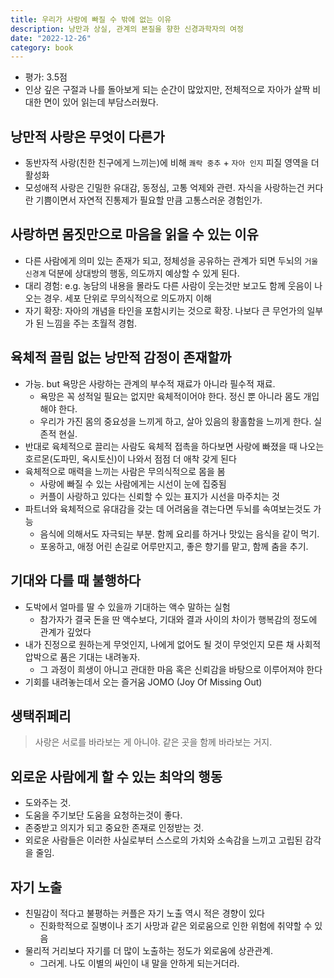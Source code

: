 ```yaml
---
title: 우리가 사랑에 빠질 수 밖에 없는 이유
description: 낭만과 상실, 관계의 본질을 향한 신경과학자의 여정
date: "2022-12-26"
category: book
---
```


- 평가: 3.5점
- 인상 깊은 구절과 나를 돌아보게 되는 순간이 많았지만, 전체적으로 자아가 살짝 비대한 면이 있어 읽는데 부담스러웠다.

## 낭만적 사랑은 무엇이 다른가

- 동반자적 사랑(친한 친구에게 느끼는)에 비해 `쾌락 중추` + `자아 인지` 피질 영역을 더 활성화
- 모성애적 사랑은 긴밀한 유대감, 동정심, 고통 억제와 관련. 자식을 사랑하는건 커다란 기쁨이면서 자연적 진통제가 필요할 만큼 고통스러운 경험인가.

## 사랑하면 몸짓만으로 마음을 읽을 수 있는 이유

- 다른 사람에게 의미 있는 존재가 되고, 정체성을 공유하는 관계가 되면 두뇌의 `거울 신경계` 덕분에 상대방의 행동, 의도까지 예상할 수 있게 된다.
- 대리 경험: e.g. 농담의 내용을 몰라도 다른 사람이 웃는것만 보고도 함께 웃음이 나오는 경우. 세포 단위로 무의식적으로 의도까지 이해
- 자기 확장: 자아의 개념을 타인을 포함시키는 것으로 확장. 나보다 큰 무언가의 일부가 된 느낌을 주는 초월적 경험.

## 육체적 끌림 없는 낭만적 감정이 존재할까

- 가능. but 욕망은 사랑하는 관계의 부수적 재료가 아니라 필수적 재료.
  - 욕망은 꼭 성적일 필요는 없지만 육체적이어야 한다. 정신 뿐 아니라 몸도 개입해야 한다.
  - 우리가 가진 몸의 중요성을 느끼게 하고, 살아 있음의 황홀함을 느끼게 한다. 실존적 현실.
- 반대로 육체적으로 끌리는 사람도 육체적 접촉을 하다보면 사랑에 빠졌을 때 나오는 호르몬(도파민, 옥시토신)이 나와서 점점 더 애착 갖게 된다
- 육체적으로 매력을 느끼는 사람은 무의식적으로 몸을 봄
  - 사랑에 빠질 수 있는 사람에게는 시선이 눈에 집중됨
  - 커플이 사랑하고 있다는 신뢰할 수 있는 표지가 시선을 마주치는 것
- 파트너와 육체적으로 유대감을 갖는 데 어려움을 겪는다면 두뇌를 속여보는것도 가능
  - 음식에 의해서도 자극되는 부분. 함께 요리를 하거나 맛있는 음식을 같이 먹기.
  - 포옹하고, 애정 어린 손길로 어루만지고, 좋은 향기를 맡고, 함께 춤을 추기.

## 기대와 다를 때 불행하다

- 도박에서 얼마를 딸 수 있을까 기대하는 액수 말하는 실험
  - 참가자가 결국 돈을 딴 액수보다, 기대와 결과 사이의 차이가 행복감의 정도에 관계가 깊었다
- 내가 진정으로 원하는게 무엇인지, 나에게 없어도 될 것이 무엇인지 모른 채 사회적 압박으로 품은 기대는 내려놓자.
  - 그 과정이 희생이 아니고 관대한 마음 혹은 신뢰감을 바탕으로 이루어져야 한다
- 기회를 내려놓는데서 오는 즐거움 JOMO (Joy Of Missing Out)

## 생택쥐페리

> 사랑은 서로를 바라보는 게 아니야. 같은 곳을 함께 바라보는 거지.

## 외로운 사람에게 할 수 있는 최악의 행동

- 도와주는 것.
- 도움을 주기보단 도움을 요청하는것이 좋다.
- 존중받고 의지가 되고 중요한 존재로 인정받는 것.
- 외로운 사람들은 이러한 사실로부터 스스로의 가치와 소속감을 느끼고 고립된 감각을 줄임.

## 자기 노출

- 친밀감이 적다고 불평하는 커플은 자기 노출 역시 적은 경향이 있다
  - 진화학적으로 질병이나 조기 사망과 같은 외로움으로 인한 위험에 취약할 수 있음
- 물리적 거리보다 자기를 더 많이 노출하는 정도가 외로움에 상관관계.
  - 그러게. 나도 이별의 싸인이 내 말을 안하게 되는거더라.
